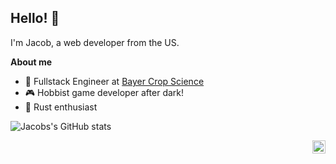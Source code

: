 ## Hello! 👋
I'm Jacob, a web developer from the US.

**About me**

- 💼 Fullstack Engineer at [Bayer Crop Science](https://www.bayer.com/en/agriculture)
- 🎮 Hobbist game developer after dark!
- 🦀 Rust enthusiast


![Jacobs's GitHub stats](https://github-readme-stats.vercel.app/api?username=lecoqjacob&show_icons=true)

<a href="https://twitter.com/jacob_lecoq">
  <img align="right" alt="Jacob LeCoq | Twitter" width="21px" src="https://raw.githubusercontent.com/anuraghazra/anuraghazra/master/assets/twitter.svg" />
</a>

